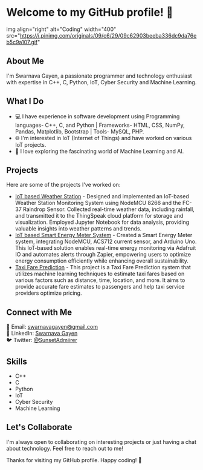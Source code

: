 # Welcome to my GitHub profile! 👋
img align="right" alt="Coding" width="400" src="https://i.pinimg.com/originals/09/c6/29/09c62903beeba336dc9da76eb5c9a107.gif"
## About Me
I'm Swarnava Gayen, a passionate programmer and technology enthusiast with expertise in C++, C, Python, IoT, Cyber Security and Machine Learning.

## What I Do
- 💻 I have experience in software development using
         Programming languages- C++, C, and Python  |  Frameworks- HTML, CSS, NumPy, Pandas, Matplotlib, Bootstrap  |  Tools- MySQL, PHP.
- 🌐 I'm interested in IoT (Internet of Things) and have worked on various IoT projects.
- 🤖 I love exploring the fascinating world of Machine Learning and AI.

## Projects
Here are some of the projects I've worked on:
- [IoT based Weather Station](https://github.com/raj007-star/Weather-Station-) - Designed and implemented an IoT-based Weather Station Monitoring System using NodeMCU 8266 and the FC-37 Raindrop Sensor. Collected real-time weather data, including rainfall, and transmitted it to the ThingSpeak cloud platform for storage and visualization. Employed Jupyter Notebook for data analysis, providing valuable insights into weather patterns and trends.
- [IoT based Smart Energy Meter System](https://github.com/raj007-star/Smart-Energy-Meter) - Created a Smart Energy Meter system, integrating NodeMCU, ACS712 current sensor, and Arduino Uno. This IoT-based solution enables real-time energy monitoring via Adafruit IO and automates alerts through Zapier, empowering users to optimize energy consumption efficiently while enhancing overall sustainability.
- [Taxi Fare Prediction](https://github.com/raj007-star/Taxi-Fare-Prediction) - This project is a Taxi Fare Prediction system that utilizes machine learning techniques to estimate taxi fares based on various factors such as distance, time, location, and more. It aims to provide accurate fare estimates to passengers and help taxi service providers optimize pricing.

## Connect with Me
📧 Email: [swarnavagayen@gmail.com](mailto:swarnavagayen@gmail.com)    
💼 LinkedIn: [Swarnava Gayen](https://www.linkedin.com/in/swarnava-gayen)    
🐦 Twitter: [@SunsetAdmiirer](https://twitter.com/SunsetAdmiirer)
  

## Skills
- C++
- C
- Python
- IoT
- Cyber Security
- Machine Learning

## Let's Collaborate
I'm always open to collaborating on interesting projects or just having a chat about technology. Feel free to reach out to me!

Thanks for visiting my GitHub profile. Happy coding! 🚀
